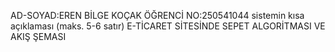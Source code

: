 AD-SOYAD:EREN BİLGE KOÇAK
ÖĞRENCİ NO:250541044
sistemin kısa açıklaması (maks. 5-6 satır)
E-TİCARET SİTESİNDE SEPET ALGORİTMASI VE AKIŞ ŞEMASI
